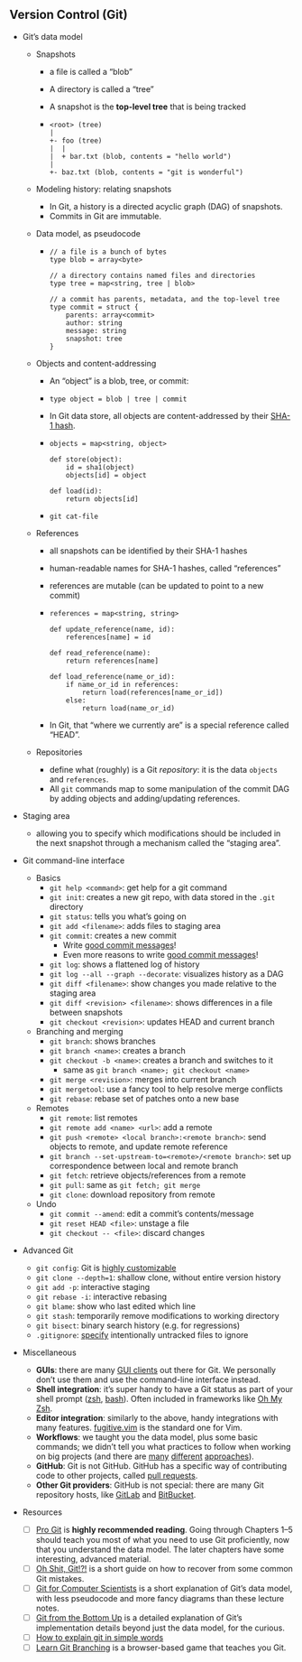 ## Version Control (Git)

- Git’s data model

  - Snapshots

    - a file is called a “blob”

    - A directory is called a “tree”

    - A snapshot is the **top-level tree** that is being tracked

    - ```
      <root> (tree)
      |
      +- foo (tree)
      |  |
      |  + bar.txt (blob, contents = "hello world")
      |
      +- baz.txt (blob, contents = "git is wonderful")
      ```

  - Modeling history: relating snapshots

    - In Git, a history is a directed acyclic graph (DAG) of snapshots.
    - Commits in Git are immutable. 

  - Data model, as pseudocode

    - ```
      // a file is a bunch of bytes
      type blob = array<byte>
      
      // a directory contains named files and directories
      type tree = map<string, tree | blob>
      
      // a commit has parents, metadata, and the top-level tree
      type commit = struct {
          parents: array<commit>
          author: string
          message: string
          snapshot: tree
      }
      ```

  - Objects and content-addressing

    - An “object” is a blob, tree, or commit:

    - ```
      type object = blob | tree | commit
      ```

    - In Git data store, all objects are content-addressed by their [SHA-1 hash](https://en.wikipedia.org/wiki/SHA-1).

    - ```
      objects = map<string, object>
      
      def store(object):
          id = sha1(object)
          objects[id] = object
      
      def load(id):
          return objects[id]
      ```

    - `git cat-file`

  - References

    - all snapshots can be identified by their SHA-1 hashes

    - human-readable names for SHA-1 hashes, called “references”

    - references are mutable (can be updated to point to a new commit)

    - ```
      references = map<string, string>
      
      def update_reference(name, id):
          references[name] = id
      
      def read_reference(name):
          return references[name]
      
      def load_reference(name_or_id):
          if name_or_id in references:
              return load(references[name_or_id])
          else:
              return load(name_or_id)
      ```

    - In Git, that “where we currently are” is a special reference called “HEAD”.

  - Repositories

    - define what (roughly) is a Git *repository*: it is the data `objects` and `references`.
    - All `git` commands map to some manipulation of the commit DAG by adding objects and adding/updating references.

- Staging area

  - allowing you to specify which modifications should be included in the next snapshot through a mechanism called the “staging area”.

- Git command-line interface

  - Basics
    - `git help <command>`: get help for a git command
    - `git init`: creates a new git repo, with data stored in the `.git` directory
    - `git status`: tells you what’s going on
    - `git add <filename>`: adds files to staging area
    - `git commit`: creates a new commit
      - Write [good commit messages](https://tbaggery.com/2008/04/19/a-note-about-git-commit-messages.html)!
      - Even more reasons to write [good commit messages](https://chris.beams.io/posts/git-commit/)!
    - `git log`: shows a flattened log of history
    - `git log --all --graph --decorate`: visualizes history as a DAG
    - `git diff <filename>`: show changes you made relative to the staging area
    - `git diff <revision> <filename>`: shows differences in a file between snapshots
    - `git checkout <revision>`: updates HEAD and current branch
  - Branching and merging
    - `git branch`: shows branches
    - `git branch <name>`: creates a branch
    - `git checkout -b <name>`: creates a branch and switches to it
      - same as `git branch <name>; git checkout <name>`
    - `git merge <revision>`: merges into current branch
    - `git mergetool`: use a fancy tool to help resolve merge conflicts
    - `git rebase`: rebase set of patches onto a new base
  - Remotes
    - `git remote`: list remotes
    - `git remote add <name> <url>`: add a remote
    - `git push <remote> <local branch>:<remote branch>`: send objects to remote, and update remote reference
    - `git branch --set-upstream-to=<remote>/<remote branch>`: set up correspondence between local and remote branch
    - `git fetch`: retrieve objects/references from a remote
    - `git pull`: same as `git fetch; git merge`
    - `git clone`: download repository from remote
  - Undo
    - `git commit --amend`: edit a commit’s contents/message
    - `git reset HEAD <file>`: unstage a file
    - `git checkout -- <file>`: discard changes

- Advanced Git

  - `git config`: Git is [highly customizable](https://git-scm.com/docs/git-config)
  - `git clone --depth=1`: shallow clone, without entire version history
  - `git add -p`: interactive staging
  - `git rebase -i`: interactive rebasing
  - `git blame`: show who last edited which line
  - `git stash`: temporarily remove modifications to working directory
  - `git bisect`: binary search history (e.g. for regressions)
  - `.gitignore`: [specify](https://git-scm.com/docs/gitignore) intentionally untracked files to ignore

- Miscellaneous

  - **GUIs**: there are many [GUI clients](https://git-scm.com/downloads/guis) out there for Git. We personally don’t use them and use the command-line interface instead.
  - **Shell integration**: it’s super handy to have a Git status as part of your shell prompt ([zsh](https://github.com/olivierverdier/zsh-git-prompt), [bash](https://github.com/magicmonty/bash-git-prompt)). Often included in frameworks like [Oh My Zsh](https://github.com/ohmyzsh/ohmyzsh).
  - **Editor integration**: similarly to the above, handy integrations with many features. [fugitive.vim](https://github.com/tpope/vim-fugitive) is the standard one for Vim.
  - **Workflows**: we taught you the data model, plus some basic commands; we didn’t tell you what practices to follow when working on big projects (and there are [many](https://nvie.com/posts/a-successful-git-branching-model/) [different](https://www.endoflineblog.com/gitflow-considered-harmful) [approaches](https://www.atlassian.com/git/tutorials/comparing-workflows/gitflow-workflow)).
  - **GitHub**: Git is not GitHub. GitHub has a specific way of contributing code to other projects, called [pull requests](https://help.github.com/en/github/collaborating-with-issues-and-pull-requests/about-pull-requests).
  - **Other Git providers**: GitHub is not special: there are many Git repository hosts, like [GitLab](https://about.gitlab.com/) and [BitBucket](https://bitbucket.org/).

- Resources

  - [ ] [Pro Git](https://git-scm.com/book/en/v2) is **highly recommended reading**. Going through Chapters 1–5 should teach you most of what you need to use Git proficiently, now that you understand the data model. The later chapters have some interesting, advanced material.
  - [ ] [Oh Shit, Git!?!](https://ohshitgit.com/) is a short guide on how to recover from some common Git mistakes.
  - [ ] [Git for Computer Scientists](https://eagain.net/articles/git-for-computer-scientists/) is a short explanation of Git’s data model, with less pseudocode and more fancy diagrams than these lecture notes.
  - [ ] [Git from the Bottom Up](https://jwiegley.github.io/git-from-the-bottom-up/) is a detailed explanation of Git’s implementation details beyond just the data model, for the curious.
  - [ ] [How to explain git in simple words](https://smusamashah.github.io/blog/2017/10/14/explain-git-in-simple-words)
  - [ ] [Learn Git Branching](https://learngitbranching.js.org/) is a browser-based game that teaches you Git.
